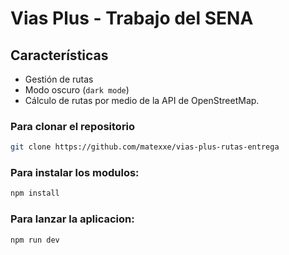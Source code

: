 # Vias Plus - Trabajo del SENA

## Características

- Gestión de rutas
- Modo oscuro (`dark mode`)
- Cálculo de rutas por medio de la API de OpenStreetMap.

### Para clonar el repositorio

```bash
git clone https://github.com/matexxe/vias-plus-rutas-entrega
```
### Para instalar los modulos:
 ```bash
npm install
```

### Para lanzar la aplicacion:
 ```bash
npm run dev
```
